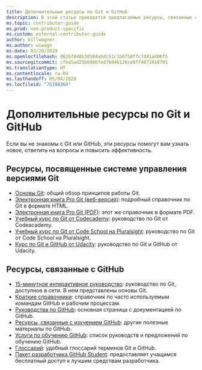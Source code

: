 ```yaml
---
title: Дополнительные ресурсы по Git и GitHub
description: В этой статье приводятся предлагаемые ресурсы, связанные с изучением Git и GitHub для участия в разработке документации на сайте docs.microsoft.com.
ms.topic: contributor-guide
ms.prod: non-product-specific
ms.custom: external-contributor-guide
author: billwagner
ms.author: wiwagn
ms.date: 03/29/2019
ms.openlocfilehash: 862bf048b30584a5dc51c1b0758ffc7d41a406f5
ms.sourcegitcommit: cfba5ad25b898bfed76046126ce8ff4871910701
ms.translationtype: HT
ms.contentlocale: ru-RU
ms.lasthandoff: 05/04/2020
ms.locfileid: "75188360"
---
```

# <a name="additional-git-and-github-resources"></a>Дополнительные ресурсы по Git и GitHub

Если вы не знакомы с Git или GitHub, эти ресурсы помогут вам узнать новое, ответить на вопросы и повысить эффективность.

## <a name="git-source-control-resources"></a>Ресурсы, посвященные системе управления версиями Git

- [Основы Git](https://go.microsoft.com/fwlink/?linkid=853939): общий обзор принципов работы Git.
- [Электронная книга Pro Git (веб-версия)](https://go.microsoft.com/fwlink/?linkid=853940): подробный справочник по Git в формате HTML.
- [Электронная книга Pro Git (PDF)](https://progit2.s3.amazonaws.com/en/2016-03-22-f3531/progit-en.1084.pdf): этот же справочник в формате PDF.
- [Учебный курс по Git от Codecademy](https://www.codecademy.com/learn/learn-git): руководство по Git от Codeacademy.
- [Учебный курс по Git от Code School на Pluralsight](https://www.pluralsight.com/courses/code-school-git-real): руководство по Git от Code School на Pluralsight.
- [Курс по Git и GitHub от Udacity](https://www.udacity.com/course/how-to-use-git-and-github--ud775): руководство по Git и GitHub от Udacity.

## <a name="github-resources"></a>Ресурсы, связанные с GitHub

- [15-минутное интерактивное руководство](https://try.github.io/): руководство по Git, доступное в сети. В нем представлены основы Git.
- [Краткие справочники](https://go.microsoft.com/fwlink/?linkid=853941): справочник по часто используемым командам GitHub и рабочим процессам.
- [Руководства по GitHub](https://guides.github.com/): основная страница с документацией по GitHub.
- [Ресурсы, связанные с изучением GitHub](https://help.github.com/articles/git-and-github-learning-resources/): другие полезные материалы по GitHub.
- [Услуги по обучению GitHub](https://services.github.com/training/): список руководств и предложений по обучению GitHub.
- [Глоссарий](https://help.github.com/articles/github-glossary): удобный глоссарий терминов Git и GitHub.
- [Пакет разработчика GitHub Student](https://education.github.com/pack): предоставляет учащимся бесплатный доступ к лучшим средствам разработчика.
